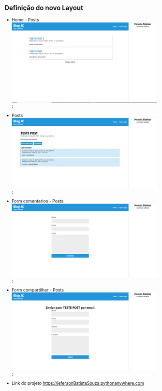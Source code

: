 ## Definição do novo Layout

* Home - Posts
![Novo Layout Pagina de Posts](layout-ativade/post-home.jpg);

* Posts
![Novo Layout do Post](layout-ativade/post.jpg);

* Form comentarios - Posts
![Novo Layout form comentario](layout-ativade/post-comentario.PNG);

* Form compartilhar - Posts
![Novo Layout form compartilhar](layout-ativade/posts-compartilhar.jpg);

* Link do projeto
  <https://jefersonBatistaSouza.pythonanywhere.com>
